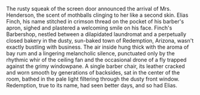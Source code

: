 The rusty squeak of the screen door announced the arrival of Mrs. Henderson, the scent of mothballs clinging to her like a second skin. Elias Finch, his name stitched in crimson thread on the pocket of his barber's apron, sighed and plastered a welcoming smile on his face. Finch's Barbershop, nestled between a dilapidated laundromat and a perpetually closed bakery in the dusty, sun-baked town of Redemption, Arizona, wasn't exactly bustling with business.  The air inside hung thick with the aroma of bay rum and a lingering melancholic silence, punctuated only by the rhythmic whir of the ceiling fan and the occasional drone of a fly trapped against the grimy windowpane.  A single barber chair, its leather cracked and worn smooth by generations of backsides, sat in the center of the room, bathed in the pale light filtering through the dusty front window.  Redemption, true to its name, had seen better days, and so had Elias.
